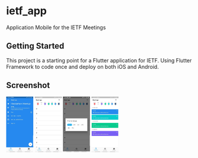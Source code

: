 # ietf_app

Application Mobile for the IETF Meetings

## Getting Started

This project is a starting point for a Flutter application for IETF. Using Flutter Framework to code once and deploy on both iOS and Android.

## Screenshot
<img src="ui.jpg" alt="Info Meeting" height="150"/>
<img src="ui2.jpg" alt="Meeting List" height="150"/>
<img src="ui3.jpg" alt="Meeting List" height="150"/>
<img src="ui4.jpg" alt="Meeting List" height="150"/>


